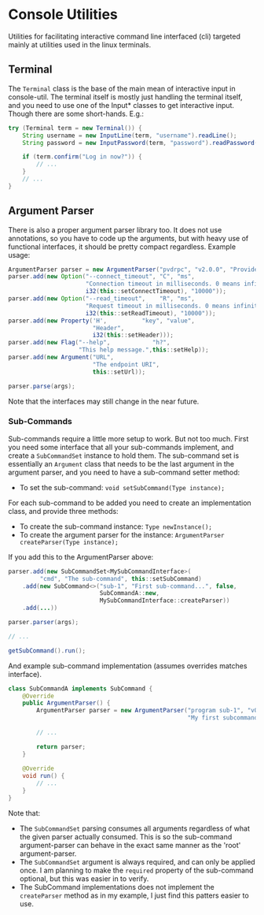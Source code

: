 Console Utilities
=================

Utilities for facilitating interactive command line interfaced (cli) targeted
mainly at utilities used in the linux terminals.

## Terminal

The `Terminal` class is the base of the main mean of interactive input in
console-util. The terminal itself is mostly just handling the terminal itself,
and you need to use one of the Input* classes to get interactive input. Though
there are some short-hands. E.g.:

```java
try (Terminal term = new Terminal()) {
    String username = new InputLine(term, "username").readLine();
    String password = new InputPassword(term, "password").readPassword();

    if (term.confirm("Log in now?")) {
        // ...
    }
    // ...
}
```

## Argument Parser

There is also a proper argument parser library too. It does not use annotations,
so you have to code up the arguments, but with heavy use of functional
interfaces, it should be pretty compact regardless. Example usage:

```java
ArgumentParser parser = new ArgumentParser("pvdrpc", "v2.0.0", "Providence RPC Tool");
parser.add(new Option("--connect_timeout", "C", "ms",
                      "Connection timeout in milliseconds. 0 means infinite.",
                      i32(this::setConnectTimeout), "10000"));
parser.add(new Option("--read_timeout",    "R", "ms",
                      "Request timeout in milliseconds. 0 means infinite.",
                      i32(this::setReadTimeout), "10000"));
parser.add(new Property('H',          "key", "value",
                        "Header",
                        i32(this::setHeader)));
parser.add(new Flag("--help",            "h?",
                    "This help message.",this::setHelp));
parser.add(new Argument("URL",
                        "The endpoint URI",
                        this::setUrl));

parser.parse(args);
```

Note that the interfaces may still change in the near future.

### Sub-Commands

Sub-commands require a little more setup to work. But not too much. First you
need some interface that all your sub-commands implement, and create a
`SubCommandSet` instance to hold them. The sub-command set is essentially an
`Argument` class that needs to be the last argument in the argument parser, and
you need to have a sub-command setter method:

- To set the sub-command: `void setSubCommand(Type instance);`

For each sub-command to be added you need to create an implementation class, and
provide three methods:

- To create the sub-command instance: `Type newInstance();`
- To create the argument parser for the instance: `ArgumentParser createParser(Type instance);`

If you add this to the ArgumentParser above:

```java
parser.add(new SubCommandSet<MySubCommandInterface>(
         "cmd", "The sub-command", this::setSubCommand)
    .add(new SubCommand<>("sub-1", "First sub-command...", false,
                          SubCommandA::new,
                          MySubCommandInterface::createParser))
    .add(...))

parser.parser(args);

// ...

getSubCommand().run();
```

And example sub-command implementation (assumes overrides matches interface).

```java
class SubCommandA implements SubCommand {
    @Override
    public ArgumentParser() {
        ArgumentParser parser = new ArgumentParser("program sub-1", "v0.1.2",
                                                   "My first subcommand.");
        
        // ...

        return parser;
    }
    
    @Override
    void run() {
        // ...
    }
}
```

Note that:

- The `SubCommandSet` parsing consumes all arguments regardless of what the
  given parser actually consumed. This is so the sub-command argument-parser can
  behave in the exact same manner as the 'root' argument-parser.
- The `SubCommandSet` argument is always required, and can only be applied once.
  I am planning to make the `required` property of the sub-command optional, but
  this was easier in to verify.
- The SubCommand implementations does not implement the `createParser` method as
  in my example, I just find this patters easier to use.
